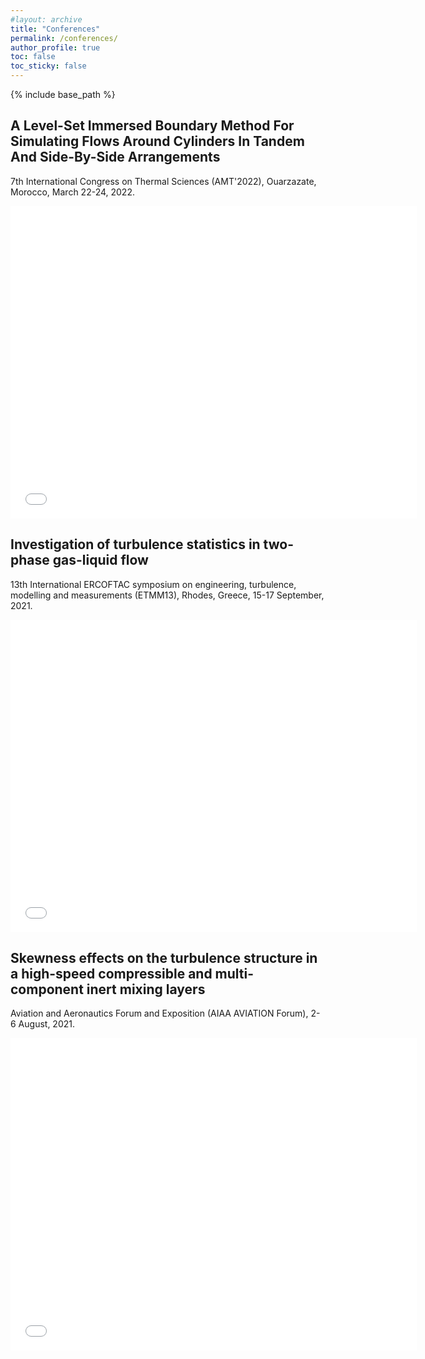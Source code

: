 ```yaml
---
#layout: archive
title: "Conferences"
permalink: /conferences/
author_profile: true
toc: false
toc_sticky: false
---
```

{% include base_path %}

<!-- {% include toc %} -->

## A Level-Set Immersed Boundary Method For Simulating Flows Around Cylinders In Tandem And Side-By-Side Arrangements

7th International Congress on Thermal Sciences (AMT'2022), Ouarzazate, Morocco, March 22-24, 2022.

<embed src="{{ site.baseurl }}/files/amt2022.pdf" width="650" height="500" type='application/pdf'>

## Investigation of turbulence statistics in two-phase gas-liquid flow

13th International ERCOFTAC symposium on engineering, turbulence, modelling and measurements (ETMM13), Rhodes, Greece, 15-17 September, 2021.

<embed src="{{ site.baseurl }}/files/etmm13.pdf" width="650" height="500" type='application/pdf'>


## Skewness effects on the turbulence structure in a high-speed compressible and multi-component inert mixing layers

Aviation and Aeronautics Forum and Exposition (AIAA AVIATION Forum), 2-6 August, 2021.

<embed src="{{ site.baseurl }}/files/aiaa-aviation2021.pdf" width="650" height="500" type='application/pdf'>

